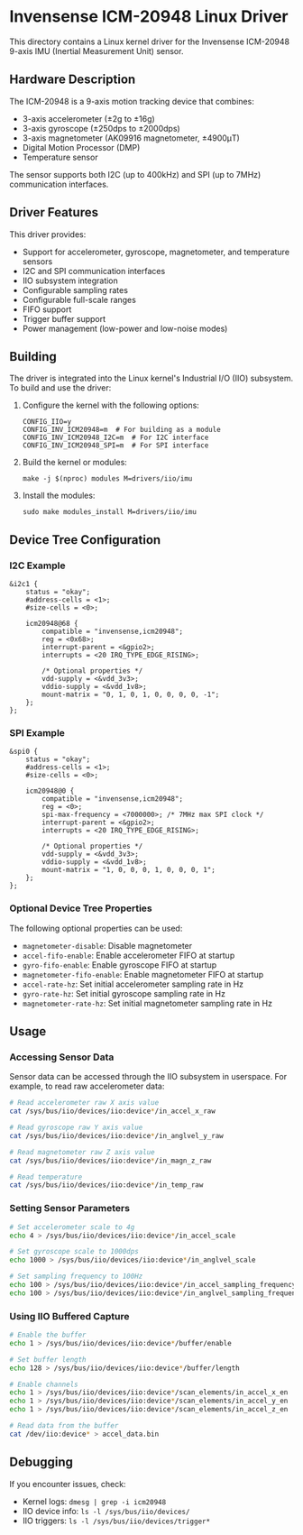 # Invensense ICM-20948 Linux Driver

This directory contains a Linux kernel driver for the Invensense ICM-20948 9-axis IMU (Inertial Measurement Unit) sensor.

## Hardware Description

The ICM-20948 is a 9-axis motion tracking device that combines:
- 3-axis accelerometer (±2g to ±16g)
- 3-axis gyroscope (±250dps to ±2000dps)
- 3-axis magnetometer (AK09916 magnetometer, ±4900μT)
- Digital Motion Processor (DMP)
- Temperature sensor

The sensor supports both I2C (up to 400kHz) and SPI (up to 7MHz) communication interfaces.

## Driver Features

This driver provides:
- Support for accelerometer, gyroscope, magnetometer, and temperature sensors
- I2C and SPI communication interfaces
- IIO subsystem integration
- Configurable sampling rates
- Configurable full-scale ranges
- FIFO support
- Trigger buffer support
- Power management (low-power and low-noise modes)

## Building

The driver is integrated into the Linux kernel's Industrial I/O (IIO) subsystem. To build and use the driver:

1. Configure the kernel with the following options:
   ```
   CONFIG_IIO=y
   CONFIG_INV_ICM20948=m  # For building as a module
   CONFIG_INV_ICM20948_I2C=m  # For I2C interface
   CONFIG_INV_ICM20948_SPI=m  # For SPI interface
   ```

2. Build the kernel or modules:
   ```
   make -j $(nproc) modules M=drivers/iio/imu
   ```

3. Install the modules:
   ```
   sudo make modules_install M=drivers/iio/imu
   ```

## Device Tree Configuration

### I2C Example

```dts
&i2c1 {
    status = "okay";
    #address-cells = <1>;
    #size-cells = <0>;

    icm20948@68 {
        compatible = "invensense,icm20948";
        reg = <0x68>;
        interrupt-parent = <&gpio2>;
        interrupts = <20 IRQ_TYPE_EDGE_RISING>;
        
        /* Optional properties */
        vdd-supply = <&vdd_3v3>;
        vddio-supply = <&vdd_1v8>;
        mount-matrix = "0, 1, 0, 1, 0, 0, 0, 0, -1";
    };
};
```

### SPI Example

```dts
&spi0 {
    status = "okay";
    #address-cells = <1>;
    #size-cells = <0>;

    icm20948@0 {
        compatible = "invensense,icm20948";
        reg = <0>;
        spi-max-frequency = <7000000>; /* 7MHz max SPI clock */
        interrupt-parent = <&gpio2>;
        interrupts = <20 IRQ_TYPE_EDGE_RISING>;
        
        /* Optional properties */
        vdd-supply = <&vdd_3v3>;
        vddio-supply = <&vdd_1v8>;
        mount-matrix = "1, 0, 0, 0, 1, 0, 0, 0, 1";
    };
};
```

### Optional Device Tree Properties

The following optional properties can be used:
- `magnetometer-disable`: Disable magnetometer
- `accel-fifo-enable`: Enable accelerometer FIFO at startup
- `gyro-fifo-enable`: Enable gyroscope FIFO at startup
- `magnetometer-fifo-enable`: Enable magnetometer FIFO at startup
- `accel-rate-hz`: Set initial accelerometer sampling rate in Hz
- `gyro-rate-hz`: Set initial gyroscope sampling rate in Hz
- `magnetometer-rate-hz`: Set initial magnetometer sampling rate in Hz

## Usage

### Accessing Sensor Data

Sensor data can be accessed through the IIO subsystem in userspace. For example, to read raw accelerometer data:

```bash
# Read accelerometer raw X axis value
cat /sys/bus/iio/devices/iio:device*/in_accel_x_raw

# Read gyroscope raw Y axis value
cat /sys/bus/iio/devices/iio:device*/in_anglvel_y_raw

# Read magnetometer raw Z axis value
cat /sys/bus/iio/devices/iio:device*/in_magn_z_raw

# Read temperature
cat /sys/bus/iio/devices/iio:device*/in_temp_raw
```

### Setting Sensor Parameters

```bash
# Set accelerometer scale to 4g
echo 4 > /sys/bus/iio/devices/iio:device*/in_accel_scale

# Set gyroscope scale to 1000dps
echo 1000 > /sys/bus/iio/devices/iio:device*/in_anglvel_scale

# Set sampling frequency to 100Hz
echo 100 > /sys/bus/iio/devices/iio:device*/in_accel_sampling_frequency
echo 100 > /sys/bus/iio/devices/iio:device*/in_anglvel_sampling_frequency
```

### Using IIO Buffered Capture

```bash
# Enable the buffer
echo 1 > /sys/bus/iio/devices/iio:device*/buffer/enable

# Set buffer length
echo 128 > /sys/bus/iio/devices/iio:device*/buffer/length

# Enable channels
echo 1 > /sys/bus/iio/devices/iio:device*/scan_elements/in_accel_x_en
echo 1 > /sys/bus/iio/devices/iio:device*/scan_elements/in_accel_y_en
echo 1 > /sys/bus/iio/devices/iio:device*/scan_elements/in_accel_z_en

# Read data from the buffer
cat /dev/iio:device* > accel_data.bin
```

## Debugging

If you encounter issues, check:
- Kernel logs: `dmesg | grep -i icm20948`
- IIO device info: `ls -l /sys/bus/iio/devices/`
- IIO triggers: `ls -l /sys/bus/iio/devices/trigger*`

